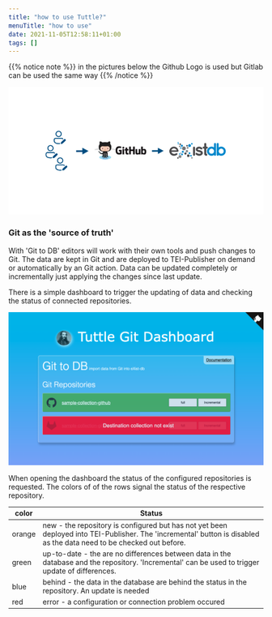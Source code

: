```yaml
---
title: "how to use Tuttle?"
menuTitle: "how to use"
date: 2021-11-05T12:58:11+01:00
tags: []
---
```


{{% notice note %}}
in the pictures below the Github Logo is used but Gitlab can be used the same way
{{% /notice %}}


![Git 2 DB](/images/git2db.png)

### Git as the 'source of truth'

With 'Git to DB' editors will work with their own tools and push changes to Git. 
The data are kept in Git and are deployed to TEI-Publisher
on demand or automatically by an Git action. Data can be updated completely or incrementally just applying
the changes since last update.

There is a simple dashboard to trigger the updating of data and checking the status of connected repositories.

![DB 2 Git](/images/dashboard.png)

When opening the dashboard the status of the configured repositories is requested. The colors of
of the rows signal the status of the respective repository.

| color | Status |
| ----- | ------ |
| orange | new - the repository is configured but has not yet been deployed into TEI-Publisher. The 'incremental' button is disabled as the data need to be checked out before. |
| green | up-to-date - the are no differences between data in the database and the repository. 'Incremental' can be used to trigger update of differences. |
| blue | behind - the data in the database are behind the status in the repository. An update is needed |
| red | error - a configuration or connection problem occured |


